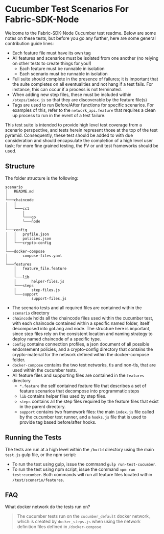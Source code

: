 # Cucumber Test Scenarios For Fabric-SDK-Node

Welcome to the Fabric-SDK-Node Cucumber test readme. Below are some notes on these tests, but before you go any further, here are some general contribution guide lines:
 - Each feature file must have its own tag
 - All features and scenarios must be isolated from one another (no relying on other tests to create things for you!)
   - Each feature must be runnable in isolation
   - Each scenario must be runnable in isolation
- Full suite should complete in the presence of failures; it is important that the suite completes on all eventualities and not hang if a test fails. For instance, this can occur if a process is not terminated.
- When adding new step files, these must be included within `/steps/index.js` so that they are discoverable by the feature file(s)
- Tags are used to run Before/After functions for specific scenarios. For examples of this, refer to the `network_api.feature` that requires a clean up process to run in the event of a test failure.

This test suite is intended to provide high level test coverage from a scenario perspective, and tests herein represent those at the top of the test pyramid. Consequently, these test should be added to with due consideration and should encapsulate the completion of a high level user task; for more fine grained testing, the FV or unit test frameworks should be used.

## Structure

The folder structure is the following:

```
scenario
│   README.md
│
└───chaincode
│   │
│   └───cc1
│       │
│       └───go
│       └───node
│   
└───config
│   │   profile.json
│   │   policies.json
│   └───crypto-config
│  
└───docker-compose
│       compose-files.yaml
│
└───features
    │   feature_file.feature 
    │   
    └───lib
    │       helper-files.js
    └───steps
    │       step-files.js
    └───support
            support-files.js

```

- The scenario tests and all required files are contained within the `scenario` directory
- `chaincode` holds all the chaincode files used within the cucumber test, with each chaincode contained within a specific named folder, itself decomposed into goLang and node. The structure here is important, since step files rely on the consistent location and naming strategy to deploy named chaincode of a specific type.
- `config` contains connection profiles, a json document of all possible endorsement policies, and a crypto-config directory that contains the crypto-material for the network defined within the docker-compose folder.
- `docker-compose` contains the two test networks, tls and non-tls, that are used within the cucumber tests.
- All feature files and supporting files are contained in the `features` directory
  - `*.feature` the self contained feature file that describes a set of feature scenarios that decompose into programmatic steps
  - `lib` contains helper files used by step files.
  - `steps` contains all the step files required by the feature files that exist in the parent directory.
  - `support` contains two framework files: the main `index.js` file called by the cucumber test runner, and a `hooks.js` file that is used to provide tag based before/after hooks.


## Running the Tests

The tests are run at a high level within the `/build` directory using the main `test.js` gulp file, or the npm script:
- To run the test using gulp, issue the command `gulp run-test-cucumber`. 
- To run the test using npm script, issue the command `npm run test:cucumber`. 
Both commands will run all feature files located within `/test/scenario/features`.


## FAQ

What docker network do the tests run on?
> The cucumber tests run on the `cucumber_default` docker network, which is created by `docker_steps.js` when using the network definition files defined in `/docker-compose`
